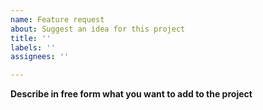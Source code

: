 ```yaml
---
name: Feature request
about: Suggest an idea for this project
title: ''
labels: ''
assignees: ''

---
```


**Describe in free form what you want to add to the project**
